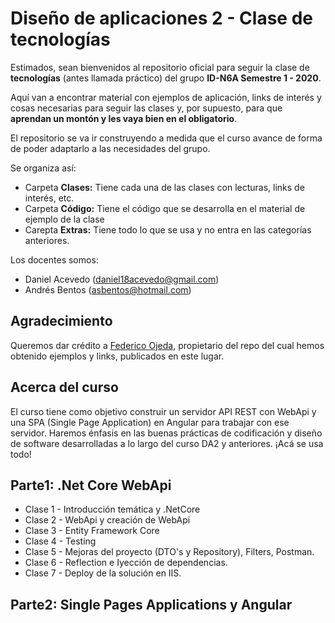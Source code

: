 
# **Diseño de aplicaciones 2 - Clase de tecnologías**

Estimados, sean bienvenidos al repositorio oficial para seguir la clase de **tecnologías** (antes llamada práctico) del grupo **ID-N6A Semestre 1 - 2020**.

Aquí van a encontrar material con ejemplos de aplicación, links de interés y cosas necesarias para seguir las clases y, por supuesto, para que **aprendan un montón y les vaya bien en el obligatorio**.

El repositorio se va ir construyendo a medida que el curso avance de forma de poder adaptarlo a las necesidades del grupo.

Se organiza así:

 - Carpeta **Clases:** Tiene cada una de las clases con lecturas, links de interés, etc.
 - Carpeta **Código:** Tiene el código que se desarrolla en el material de ejemplo de la clase
 - Carepta **Extras:** Tiene todo lo que se usa y no entra en las categorías anteriores.

Los docentes somos:

 - Daniel Acevedo (daniel18acevedo@gmail.com)
 - Andrés Bentos  (asbentos@hotmail.com)

## Agradecimiento

Queremos dar crédito a [Federico Ojeda](https://github.com/fedeojeda95), propietario del repo del cual hemos obtenido ejemplos y links, publicados en este lugar.

## Acerca del curso

El curso tiene como objetivo construir un servidor API REST con WebApi y una SPA (Single Page Application) en Angular para trabajar con ese servidor. Haremos énfasis en las buenas prácticas de codificación y diseño de software desarrolladas a lo largo del curso DA2 y anteriores. ¡Acá se usa todo!

## Parte1: .Net Core WebApi

 - Clase 1 - Introducción temática y .NetCore
 - Clase 2 - WebApi y creación de WebApi
 - Clase 3 - Entity Framework Core
 - Clase 4 - Testing
 - Clase 5 - Mejoras del proyecto (DTO's y Repository), Filters, Postman.
 - Clase 6 - Reflection e Iyección de dependencias.
 - Clase 7 - Deploy de la solución en IIS.
## Parte2: Single Pages Applications y Angular
